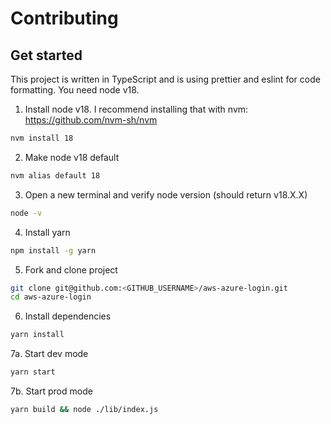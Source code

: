 # Contributing

## Get started

This project is written in TypeScript and is using prettier and eslint for code formatting. You need node v18.

1. Install node v18. I recommend installing that with nvm: https://github.com/nvm-sh/nvm

```sh
nvm install 18
```

2. Make node v18 default

```sh
nvm alias default 18
```

3. Open a new terminal and verify node version (should return v18.X.X)

```sh
node -v
```

4. Install yarn

```sh
npm install -g yarn
```

5. Fork and clone project

```sh
git clone git@github.com:<GITHUB_USERNAME>/aws-azure-login.git
cd aws-azure-login
```

6. Install dependencies

```sh
yarn install
```

7a. Start dev mode

```sh
yarn start
```

7b. Start prod mode

```sh
yarn build && node ./lib/index.js
```
